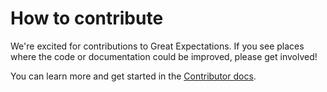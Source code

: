 # How to contribute
We're excited for contributions to Great Expectations. If you see places where the code or documentation could be improved, please get involved!

You can learn more and get started in the [Contributor docs](https://docs.greatexpectations.io/en/latest/contributing.html).

